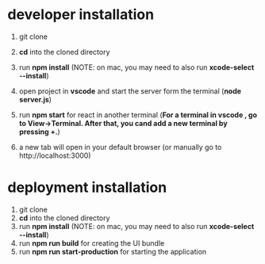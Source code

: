 # developer installation
1. git clone
2. **cd** into the cloned directory
3. run **npm install** (NOTE: on mac, you may need to also run **xcode-select --install**)

4. open project in **vscode** and start the server form the terminal (**node server.js**)
5. run **npm start** for react in another terminal (**For a terminal in vscode , go to View->Terminal. After that, you cand add a new terminal by pressing +.**)
6. a new tab will open in your default browser (or manually go to http://localhost:3000)

# deployment installation
1. git clone
2. **cd** into the cloned directory
3. run **npm install** (NOTE: on mac, you may need to also run **xcode-select --install**)
4. run **npm run build** for creating the UI bundle
5. run **npm run start-production** for starting the application